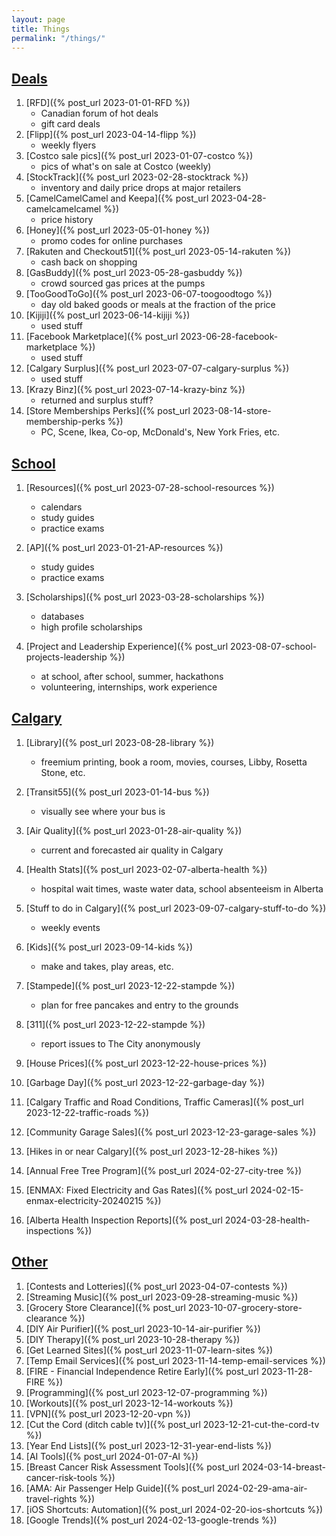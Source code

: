```yaml
---
layout: page
title: Things
permalink: "/things/"
---
```


<h2 id="deals">
    <a href="{{ site.baseurl }}/categories#deals">Deals</a>
</h2>

1. [RFD]({% post_url 2023-01-01-RFD %})
    - Canadian forum of hot deals
    - gift card deals
2. [Flipp]({% post_url 2023-04-14-flipp %})
    - weekly flyers
3. [Costco sale pics]({% post_url 2023-01-07-costco %})
    - pics of what's on sale at Costco (weekly)
4. [StockTrack]({% post_url 2023-02-28-stocktrack %})
    - inventory and daily price drops at major retailers
5. [CamelCamelCamel and Keepa]({% post_url 2023-04-28-camelcamelcamel %})
    - price history
6. [Honey]({% post_url 2023-05-01-honey %})
    - promo codes for online purchases
7. [Rakuten and Checkout51]({% post_url 2023-05-14-rakuten %})
    - cash back on shopping
8. [GasBuddy]({% post_url 2023-05-28-gasbuddy %})
    - crowd sourced gas prices at the pumps
9. [TooGoodToGo]({% post_url 2023-06-07-toogoodtogo %})
    - day old baked goods or meals at the fraction of the price
10. [Kijiji]({% post_url 2023-06-14-kijiji %})
    - used stuff
11. [Facebook Marketplace]({% post_url 2023-06-28-facebook-marketplace %})
    - used stuff
12. [Calgary Surplus]({% post_url 2023-07-07-calgary-surplus %})
    - used stuff
13. [Krazy Binz]({% post_url 2023-07-14-krazy-binz %})
    - returned and surplus stuff?
14. [Store Memberships Perks]({% post_url 2023-08-14-store-membership-perks %})
    - PC, Scene, Ikea, Co-op, McDonald's, New York Fries, etc.


<h2 id="school">
    <a href="{{ site.baseurl }}/categories#school">School</a>
</h2>


1. [Resources]({% post_url 2023-07-28-school-resources %})
    - calendars
    - study guides
    - practice exams

2. [AP]({% post_url 2023-01-21-AP-resources %})
    - study guides
    - practice exams

3. [Scholarships]({% post_url 2023-03-28-scholarships %})
    - databases
    - high profile scholarships

4. [Project and Leadership Experience]({% post_url 2023-08-07-school-projects-leadership %})
    - at school, after school, summer, hackathons
    - volunteering, internships, work experience


<h2 id="calgary">
    <a href="{{ site.baseurl }}/categories#calgary">Calgary</a>
</h2>

1. [Library]({% post_url 2023-08-28-library %})
    - freemium printing, book a room, movies, courses, Libby, Rosetta Stone, etc.
    
2. [Transit55]({% post_url 2023-01-14-bus %})
    - visually see where your bus is

3. [Air Quality]({% post_url 2023-01-28-air-quality %})
    - current and forecasted air quality in Calgary

4. [Health Stats]({% post_url 2023-02-07-alberta-health %})
    - hospital wait times, waste water data, school absenteeism in Alberta

5. [Stuff to do in Calgary]({% post_url 2023-09-07-calgary-stuff-to-do %})
    - weekly events

6. [Kids]({% post_url 2023-09-14-kids %})
    - make and takes, play areas, etc.

7. [Stampede]({% post_url 2023-12-22-stampde %})
    - plan for free pancakes and entry to the grounds

8. [311]({% post_url 2023-12-22-stampde %})
    - report issues to The City anonymously

9. [House Prices]({% post_url 2023-12-22-house-prices %})

10. [Garbage Day]({% post_url 2023-12-22-garbage-day %})

11. [Calgary Traffic and Road Conditions, Traffic Cameras]({% post_url 2023-12-22-traffic-roads %})

12. [Community Garage Sales]({% post_url 2023-12-23-garage-sales %})

13. [Hikes in or near Calgary]({% post_url 2023-12-28-hikes %})

14. [Annual Free Tree Program]({% post_url 2024-02-27-city-tree %})

15. [ENMAX: Fixed Electricity and Gas Rates]({% post_url 2024-02-15-enmax-electricity-20240215 %})

16. [Alberta Health Inspection Reports]({% post_url 2024-03-28-health-inspections %})


<h2 id="other">
    <a href="{{ site.baseurl }}/categories#other">Other</a>
</h2>

1. [Contests and Lotteries]({% post_url 2023-04-07-contests %})
2. [Streaming Music]({% post_url 2023-09-28-streaming-music %})
3. [Grocery Store Clearance]({% post_url 2023-10-07-grocery-store-clearance %})
4. [DIY Air Purifier]({% post_url 2023-10-14-air-purifier %})
5. [DIY Therapy]({% post_url 2023-10-28-therapy %})
6. [Get Learned Sites]({% post_url 2023-11-07-learn-sites %})
7. [Temp Email Services]({% post_url 2023-11-14-temp-email-services %})
8. [FIRE - Financial Independence Retire Early]({% post_url 2023-11-28-FIRE %})
9. [Programming]({% post_url 2023-12-07-programming %})
10. [Workouts]({% post_url 2023-12-14-workouts %})
11. [VPN]({% post_url 2023-12-20-vpn %})
12. [Cut the Cord (ditch cable tv)]({% post_url 2023-12-21-cut-the-cord-tv %})
13. [Year End Lists]({% post_url 2023-12-31-year-end-lists %})
14. [AI Tools]({% post_url 2024-01-07-AI %})
15. [Breast Cancer Risk Assessment Tools]({% post_url 2024-03-14-breast-cancer-risk-tools %})
16. [AMA: Air Passenger Help Guide]({% post_url 2024-02-29-ama-air-travel-rights %})
17. [iOS Shortcuts: Automation]({% post_url 2024-02-20-ios-shortcuts %})
18. [Google Trends]({% post_url 2024-02-13-google-trends %})
